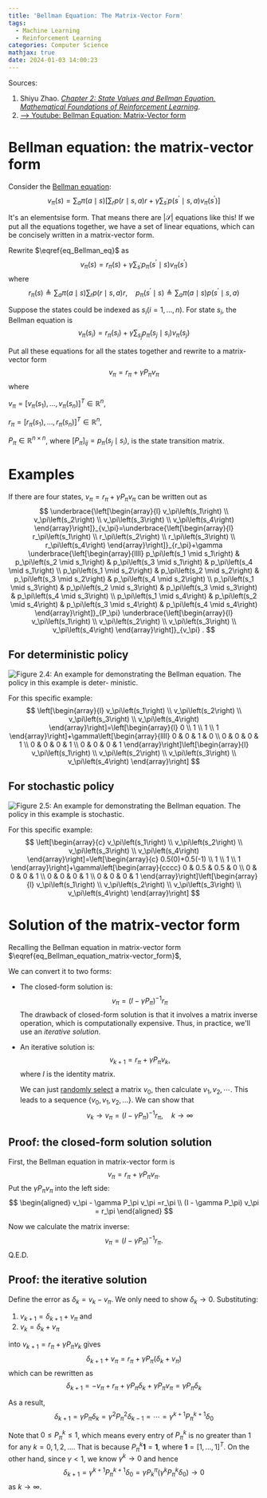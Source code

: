 ```yaml
---
title: 'Bellman Equation: The Matrix-Vector Form'
tags:
  - Machine Learning
  - Reinforcement Learning
categories: Computer Science
mathjax: true
date: 2024-01-03 14:00:23
---
```



Sources:

1. Shiyu Zhao. *[Chapter 2: State Values and Bellman Equation. Mathematical Foundations of Reinforcement Learning](https://github.com/MathFoundationRL/Book-Mathmatical-Foundation-of-Reinforcement-Learning)*.
2. [--> Youtube: Bellman Equation: Matrix-Vector form](https://youtu.be/NlRS7KYWBWw?si=mVayVYut44p1NQn_)

<!--more-->

# Bellman equation: the matrix-vector form

Consider the [Bellman equation](https://lyk-love.cn/2024/01/03/bellman-equation/):
$$
\begin{equation} \label{eq_Bellman_eq}
v_\pi(s)=\sum_a \pi(a \mid s)\left[\sum_r p(r \mid s, a) r+\gamma \sum_{s^{\prime}} p\left(s^{\prime} \mid s, a\right) v_\pi\left(s^{\prime}\right)\right]
\end{equation}
$$

It's an elementsise form. That means there are $|\mathcal{S}|$ equations like this! If we put all the equations together, we have a set of linear equations, which can be concisely written in a matrix-vector form.



Rewrite $\eqref{eq_Bellman_eq}$ as
$$
v_\pi(s)=r_\pi(s)+\gamma \sum_{s^{\prime}} p_\pi\left(s^{\prime} \mid s\right) v_\pi\left(s^{\prime}\right)
$$
where
$$
r_\pi(s) \triangleq \sum_a \pi(a \mid s) \sum_r p(r \mid s, a) r, \quad p_\pi\left(s^{\prime} \mid s\right) \triangleq \sum_a \pi(a \mid s) p\left(s^{\prime} \mid s, a\right)
$$


Suppose the states could be indexed as $s_i(i=1, \ldots, n)$. For state $s_i$, the Bellman equation is
$$
v_\pi\left(s_i\right)=r_\pi\left(s_i\right)+\gamma \sum_{s_j} p_\pi\left(s_j \mid s_i\right) v_\pi\left(s_j\right)
$$

Put all these equations for all the states together and rewrite to a matrix-vector form
$$
\begin{equation} \label{eq_Bellman_equation_matrix-vector_form}
v_\pi=r_\pi+\gamma P_\pi v_\pi
\end{equation}
$$
where

$v_\pi=\left[v_\pi\left(s_1\right), \ldots, v_\pi\left(s_n\right)\right]^T \in \mathbb{R}^n$,

$r_\pi=\left[r_\pi\left(s_1\right), \ldots, r_\pi\left(s_n\right)\right]^T \in \mathbb{R}^n$,

$P_\pi \in \mathbb{R}^{n \times n}$, where $\left[P_\pi\right]_{i j}=p_\pi\left(s_j \mid s_i\right)$, is the state transition matrix.

# Examples

If there are four states, $v_\pi=r_\pi+\gamma P_\pi v_\pi$ can be written out as
$$
\underbrace{\left[\begin{array}{l}
v_\pi\left(s_1\right) \\
v_\pi\left(s_2\right) \\
v_\pi\left(s_3\right) \\
v_\pi\left(s_4\right)
\end{array}\right]}_{v_\pi}=\underbrace{\left[\begin{array}{l}
r_\pi\left(s_1\right) \\
r_\pi\left(s_2\right) \\
r_\pi\left(s_3\right) \\
r_\pi\left(s_4\right)
\end{array}\right]}_{r_\pi}+\gamma \underbrace{\left[\begin{array}{llll}
p_\pi\left(s_1 \mid s_1\right) & p_\pi\left(s_2 \mid s_1\right) & p_\pi\left(s_3 \mid s_1\right) & p_\pi\left(s_4 \mid s_1\right) \\
p_\pi\left(s_1 \mid s_2\right) & p_\pi\left(s_2 \mid s_2\right) & p_\pi\left(s_3 \mid s_2\right) & p_\pi\left(s_4 \mid s_2\right) \\
p_\pi\left(s_1 \mid s_3\right) & p_\pi\left(s_2 \mid s_3\right) & p_\pi\left(s_3 \mid s_3\right) & p_\pi\left(s_4 \mid s_3\right) \\
p_\pi\left(s_1 \mid s_4\right) & p_\pi\left(s_2 \mid s_4\right) & p_\pi\left(s_3 \mid s_4\right) & p_\pi\left(s_4 \mid s_4\right)
\end{array}\right]}_{P_\pi} \underbrace{\left[\begin{array}{l}
v_\pi\left(s_1\right) \\
v_\pi\left(s_2\right) \\
v_\pi\left(s_3\right) \\
v_\pi\left(s_4\right)
\end{array}\right]}_{v_\pi} .
$$


## For deterministic policy



![Figure 2.4: An example for demonstrating the Bellman equation. The policy in this example is deter- ministic.](https://lyk-love.oss-cn-shanghai.aliyuncs.com/Machine%20Learning/Bellman%20Equation/Figure%202_4.png)



For this specific example:
$$
\left[\begin{array}{l}
v_\pi\left(s_1\right) \\
v_\pi\left(s_2\right) \\
v_\pi\left(s_3\right) \\
v_\pi\left(s_4\right)
\end{array}\right]=\left[\begin{array}{l}
0 \\
1 \\
1 \\
1
\end{array}\right]+\gamma\left[\begin{array}{llll}
0 & 0 & 1 & 0 \\
0 & 0 & 0 & 1 \\
0 & 0 & 0 & 1 \\
0 & 0 & 0 & 1
\end{array}\right]\left[\begin{array}{l}
v_\pi\left(s_1\right) \\
v_\pi\left(s_2\right) \\
v_\pi\left(s_3\right) \\
v_\pi\left(s_4\right)
\end{array}\right]
$$

## For stochastic policy

![Figure 2.5: An example for demonstrating the Bellman equation. The policy in this example is stochastic.](https://lyk-love.oss-cn-shanghai.aliyuncs.com/Machine%20Learning/Bellman%20Equation/Figure%202_5.png)

For this specific example:
$$
\left[\begin{array}{c}
v_\pi\left(s_1\right) \\
v_\pi\left(s_2\right) \\
v_\pi\left(s_3\right) \\
v_\pi\left(s_4\right)
\end{array}\right]=\left[\begin{array}{c}
0.5(0)+0.5(-1) \\
1 \\
1 \\
1
\end{array}\right]+\gamma\left[\begin{array}{cccc}
0 & 0.5 & 0.5 & 0 \\
0 & 0 & 0 & 1 \\
0 & 0 & 0 & 1 \\
0 & 0 & 0 & 1
\end{array}\right]\left[\begin{array}{l}
v_\pi\left(s_1\right) \\
v_\pi\left(s_2\right) \\
v_\pi\left(s_3\right) \\
v_\pi\left(s_4\right)
\end{array}\right]
$$



# Solution of the matrix-vector form

Recalling the  Bellman equation in matrix-vector form $\eqref{eq_Bellman_equation_matrix-vector_form}$,

We can convert it to two forms:

- The closed-form solution is:
  $$
  v_\pi=\left(I-\gamma P_\pi\right)^{-1} r_\pi
  $$
  The drawback of closed-form solution is that it involves a matrix inverse operation, which is computationally expensive. Thus, in practice, we'll use an *iterative solution*.
- An iterative solution is:
  $$
  v_{k+1}=r_\pi+\gamma P_\pi v_k ,
  $$
  where $I$ is the identity matrix.

  We can just <u>randomly select</u> a matrix $v_0$, then calculate $v_1, v_2, \cdots$. This leads to a sequence $\left\{v_0, v_1, v_2, \ldots\right\}$. We can show that
  $$
  v_k \rightarrow v_\pi=\left(I-\gamma P_\pi\right)^{-1} r_\pi, \quad k \rightarrow \infty
  $$



## Proof: the closed-form solution solution

First, the Bellman equation in matrix-vector form is
$$
v_\pi=r_\pi+\gamma P_\pi v_\pi .
$$
Put the $\gamma P_\pi v_\pi$ into the left side:
$$
\begin{aligned}
v_\pi - \gamma P_\pi v_\pi =r_\pi \\
(I - \gamma P_\pi) v_\pi = r_\pi
\end{aligned}
$$


Now we calculate the matrix inverse:
$$
v_\pi=\left(I-\gamma P_\pi\right)^{-1} r_\pi .
$$
Q.E.D.

## Proof: the iterative solution

Define the error as $\delta_k=v_k-v_\pi$. We only need to show $\delta_k \rightarrow 0$. Substituting:

1. $v_{k+1}=\delta_{k+1}+v_\pi$ and 
2. $v_k=\delta_k+v_\pi$ 

into $v_{k+1}=r_\pi+\gamma P_\pi v_k$ gives
$$
\delta_{k+1}+v_\pi=r_\pi+\gamma P_\pi\left(\delta_k+v_\pi\right)
$$
which can be rewritten as
$$
\delta_{k+1}=-v_\pi+r_\pi+\gamma P_\pi \delta_k+\gamma P_\pi v_\pi=\gamma P_\pi \delta_k
$$

As a result,
$$
\delta_{k+1}=\gamma P_\pi \delta_k=\gamma^2 P_\pi^2 \delta_{k-1}=\cdots=\gamma^{k+1} P_\pi^{k+1} \delta_0
$$

Note that $0 \leq P_\pi^k \leq 1$, which means every entry of $P_\pi^k$ is no greater than 1 for any $k=0,1,2, \ldots$. That is because $P_\pi^k \mathbf{1}=\mathbf{1}$, where $\mathbf{1}=[1, \ldots, 1]^T$. On the other hand, since $\gamma<1$, we know $\gamma^k \rightarrow 0$ and hence 
$$
\delta_{k+1}=\gamma^{k+1} P_\pi^{k+1} \delta_0  = \gamma P_k^{\pi}(\gamma^{k} P_\pi^{k} \delta_0) \rightarrow 0
$$
as $k \rightarrow \infty$.
